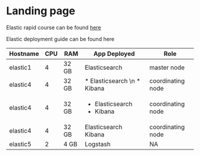 # Landing page

Elastic rapid course can be found [here](technical_guide.md)

Elastic deployment guide can be found here

|Hostname|CPU|RAM|App Deployed|Role|
| --- | --- | --- | --- | --- |
| elastic1 | 4 | 32 GB | Elasticsearch | master node |
| elastic4 | 4 | 32 GB | * Elasticsearch \n * Kibana | coordinating node |
| elastic4 | 4 | 32 GB | <ul><li>Elasticsearch</li><li>Kibana</li></ul> | coordinating node |
| elastic4 | 4 | 32 GB | Elasticsearch<br>Kibana | coordinating node |
| elastic5 | 2 | 4 GB | Logstash | NA |
